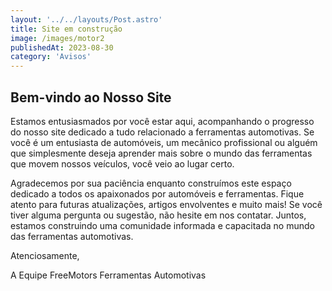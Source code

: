 ```yaml
---
layout: '../../layouts/Post.astro'
title: Site em construção
image: /images/motor2
publishedAt: 2023-08-30
category: 'Avisos'
---
```


## Bem-vindo ao Nosso Site

Estamos entusiasmados por você estar aqui, acompanhando o progresso do nosso site dedicado a tudo relacionado a ferramentas automotivas. Se você é um entusiasta de automóveis, um mecânico profissional ou alguém que simplesmente deseja aprender mais sobre o mundo das ferramentas que movem nossos veículos, você veio ao lugar certo.


Agradecemos por sua paciência enquanto construímos este espaço dedicado a todos os apaixonados por automóveis e ferramentas. Fique atento para futuras atualizações, artigos envolventes e muito mais! Se você tiver alguma pergunta ou sugestão, não hesite em nos contatar. Juntos, estamos construindo uma comunidade informada e capacitada no mundo das ferramentas automotivas.

Atenciosamente,

A Equipe FreeMotors Ferramentas Automotivas